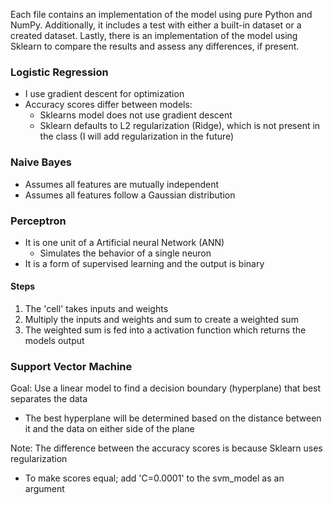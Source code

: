 Each file contains an implementation of the model using pure Python and NumPy. Additionally, it includes a test with either a built-in dataset or a created dataset. Lastly, there is an implementation of the model using Sklearn to compare the results and assess any differences, if present. 

### Logistic Regression
- I use gradient descent for optimization
- Accuracy scores differ between models:
  - Sklearns model does not use gradient descent
  - Sklearn defaults to L2 regularization (Ridge), which is not present in the class (I will add regularization in the future)

### Naive Bayes
- Assumes all features are mutually independent
- Assumes all features follow a Gaussian distribution

### Perceptron
- It is one unit of a Artificial neural Network (ANN)
  - Simulates the behavior of a single neuron
- It is a form of supervised learning and the output is binary 
#### Steps 
1) The 'cell' takes inputs and weights
2) Multiply the inputs and weights and sum to create a weighted sum
3) The weighted sum is fed into a activation function which returns the models output

### Support Vector Machine
Goal: Use a linear model to find a decision boundary (hyperplane) that best separates the data 
- The best hyperplane will be determined based on the distance between it and the data on either side of the plane

Note: The difference between the accuracy scores is because Sklearn uses regularization
  - To make scores equal; add 'C=0.0001' to the svm_model as an argument 
